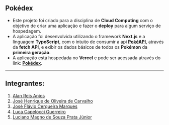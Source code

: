 ## Pokédex
- Este projeto foi criado para a disciplina de **Cloud Computing** com o objetivo de criar uma aplicação e fazer o **deploy** para algum serviço de hospedagem.
- A aplicação foi desenvolvida utilizando o framework **Next.js** e a linguagem **TypeScript**, com o intuito de consumir a api [**PokéAPI**](https://pokeapi.co/), através da **fetch API**, e exibir os dados básicos de todos os **Pokémon** da **primeira geração**.
- A aplicação está hospedada no **Vercel** e pode ser acessada através do link: [**Pokédex**](https://pokedex-tan-seven.vercel.app/).
---
## Integrantes:
1. [Alan Reis Anjos](https://github.com/Hoyasumii)
2. [José Henrique de Oliveira de Carvalho](https://github.com/jose15000)
3. [José Flávio Cerqueira Marques](https://github.com/Deepzera)
4. [Luca Capelocci Guerreiro](https://github.com/LucaCguerreiro)
5. [Luciano Magno de Souza Prata Júnior](https://github.com/Anloucy)